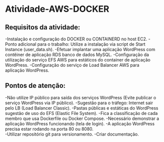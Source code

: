 # Atividade-AWS-DOCKER

## Requisitos da atividade:
  -Instalação e configuração do DOCKER ou CONTAINERD no host EC2.
  -Ponto adicional para o trabalho: Utilize a instalação via script de Start Instance (user_data.sh).
  -Efetuar implantar uma aplicação WordPress com contêiner de aplicação RDS banco de dados MySQL.
  -Configuração da utilização do serviço EFS AWS para estáticos do container de aplicação WordPress.
  -Configuração do serviço de Load Balancer AWS para aplicação WordPress.
## Pontos de atenção:
  -Não utilize IP público para saída dos serviços WordPress (Evite publicar o serviço WordPress via IP público).
  -Sugestão para o tráfego: Internet sair pelo LB (Load Balancer Classic).
  -Pastas públicas e estáticas do WordPress sugestão de uso do EFS (Elastic File System).
  -Fica a classificação de cada membro que usa Dockerfile ou Docker Compose.
  -Necessário demonstrar a aplicação WordPress funcionando (tela de login).
  -A aplicação WordPress precisa estar rodando na porta 80 ou 8080.  
  -Utilizar repositório git para versionamento.
  -Criar documentação.
